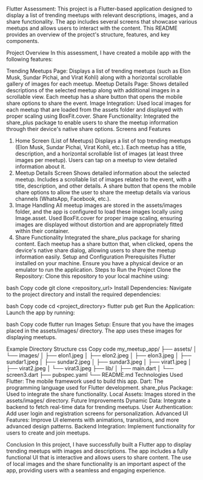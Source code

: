 Flutter Assessment: 
This project is a Flutter-based application designed to display a list of trending meetups with relevant descriptions, images, and a share functionality. The app includes several screens that showcase various meetups and allows users to interact with the content. This README provides an overview of the project's structure, features, and key components.

Project Overview
In this assessment, I have created a mobile app with the following features:

Trending Meetups Page: Displays a list of trending meetups (such as Elon Musk, Sundar Pichai, and Virat Kohli) along with a horizontal scrollable gallery of images for each meetup.
Meetup Details Page: Shows detailed descriptions of the selected meetup along with additional images in a scrollable view. Each meetup has a share button that opens the mobile share options to share the event.
Image Integration: Used local images for each meetup that are loaded from the assets folder and displayed with proper scaling using BoxFit.cover.
Share Functionality: Integrated the share_plus package to enable users to share the meetup information through their device's native share options.
Screens and Features
1. Home Screen (List of Meetups)
Displays a list of top trending meetups (Elon Musk, Sundar Pichai, Virat Kohli, etc.).
Each meetup has a title, description, and a horizontal scrollable list of images (at least three images per meetup).
Users can tap on a meetup to view detailed information about it.
2. Meetup Details Screen
Shows detailed information about the selected meetup.
Includes a scrollable list of images related to the event, with a title, description, and other details.
A share button that opens the mobile share options to allow the user to share the meetup details via various channels (WhatsApp, Facebook, etc.).
3. Image Handling
All meetup images are stored in the assets/images folder, and the app is configured to load these images locally using Image.asset.
Used BoxFit.cover for proper image scaling, ensuring images are displayed without distortion and are appropriately fitted within their container.
4. Share Functionality
Integrated the share_plus package for sharing content.
Each meetup has a share button that, when clicked, opens the device's native share dialog, allowing users to share the meetup information easily.
Setup and Configuration
Prerequisites
Flutter installed on your machine.
Ensure you have a physical device or an emulator to run the application.
Steps to Run the Project
Clone the Repository: Clone this repository to your local machine using:

bash
Copy code
git clone <repository_url>
Install Dependencies: Navigate to the project directory and install the required dependencies:

bash
Copy code
cd <project_directory>
flutter pub get
Run the Application: Launch the app by running:

bash
Copy code
flutter run
Images Setup: Ensure that you have the images placed in the assets/images/ directory. The app uses these images for displaying meetups.

Example Directory Structure
css
Copy code
my_meetup_app/
├── assets/
│   └── images/
│       ├── elon1.jpeg
│       ├── elon2.jpeg
│       ├── elon3.jpeg
│       ├── sundar1.jpeg
│       ├── sundar2.jpeg
│       ├── sundar3.jpeg
│       ├── virat1.jpeg
│       ├── virat2.jpeg
│       └── virat3.jpeg
├── lib/
│   ├── main.dart
│   └── screen3.dart
├── pubspec.yaml
└── README.md
Technologies Used
Flutter: The mobile framework used to build this app.
Dart: The programming language used for Flutter development.
share_plus Package: Used to integrate the share functionality.
Local Assets: Images stored in the assets/images/ directory.
Future Improvements
Dynamic Data: Integrate a backend to fetch real-time data for trending meetups.
User Authentication: Add user login and registration screens for personalization.
Advanced UI Features: Improve UI elements with animations, transitions, and more advanced design patterns.
Backend Integration: Implement functionality for users to create and join meetups.

Conclusion
In this project, I have successfully built a Flutter app to display trending meetups with images and descriptions. The app includes a fully functional UI that is interactive and allows users to share content. The use of local images and the share functionality is an important aspect of the app, providing users with a seamless and engaging experience.
